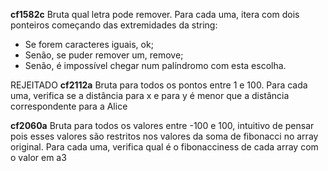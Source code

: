 **cf1582c**
Bruta qual letra pode remover. Para cada uma, itera com dois ponteiros começando das extremidades da string:
- Se forem caracteres iguais, ok;
- Senão, se puder remover um, remove;
- Senão, é impossível chegar num palíndromo com esta escolha.

REJEITADO **cf2112a**
Bruta para todos os pontos entre 1 e 100. Para cada uma, verifica se a distância para x e para y é menor que a distância correspondente para a Alice

**cf2060a**
Bruta para todos os valores entre -100 e 100, intuitivo de pensar pois esses valores são restritos nos valores da soma de fibonacci no array original. 
Para cada uma, verifica qual é o fibonacciness de cada array com o valor em a3
